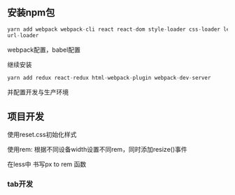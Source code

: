 #
## 安装npm包
```js
yarn add webpack webpack-cli react react-dom style-loader css-loader less-loader less @babel/core @babel/preset-env @babel/presset-react babel=loader
url-loader 
```
webpack配置，babel配置  

继续安装
```js
yarn add redux react-redux html-webpack-plugin webpack-dev-server
```
并配置开发与生产环境

## 项目开发

使用reset.css初始化样式

使用rem: 根据不同设备width设置不同rem，同时添加resize()事件  

在less中 书写px to rem 函数

### tab开发
